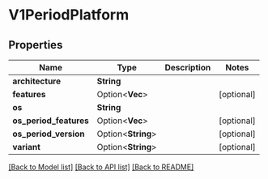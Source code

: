 # V1PeriodPlatform

## Properties

Name | Type | Description | Notes
------------ | ------------- | ------------- | -------------
**architecture** | **String** |  | 
**features** | Option<**Vec<String>**> |  | [optional]
**os** | **String** |  | 
**os_period_features** | Option<**Vec<String>**> |  | [optional]
**os_period_version** | Option<**String**> |  | [optional]
**variant** | Option<**String**> |  | [optional]

[[Back to Model list]](../README.md#documentation-for-models) [[Back to API list]](../README.md#documentation-for-api-endpoints) [[Back to README]](../README.md)


